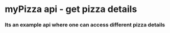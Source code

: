 # myPizza api - get pizza details 

### Its an example api where one can access different pizza details
